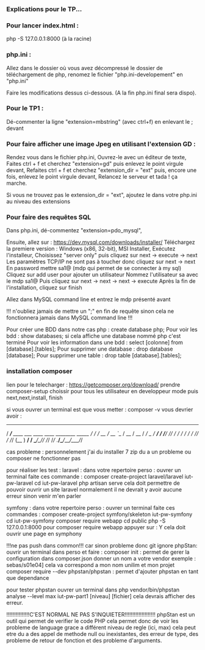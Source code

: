 ### Explications pour le TP...

### Pour lancer index.html :

php -S 127.0.0.1:8000
(à la racine)

### php.ini :

Allez dans le dossier où vous avez décompressé le dossier de téléchargement de php, renomez le fichier "php.ini-developement" en "php.ini"

Faire les modifications dessus ci-dessous. (A la fin php.ini final sera dispo).

### Pour le TP1 : 

Dé-commenter la ligne "extension=mbstring" (avec ctrl+f) en enlevant le ; devant

### Pour faire afficher une image Jpeg en utilisant l'extension GD :

Rendez vous dans le fichier php.ini,
Ouvrez-le avec un éditeur de texte,
Faites ctrl + f et cherchez "extension=gd" puis enlevez le point virgule devant,
Refaites ctrl + f et cherchez "extension_dir = "ext" puis, encore une fois, enlevez le point virgule devant,
Relancez le serveur et tada ! ça marche.

Si vous ne trouvez pas le extension_dir = "ext", ajoutez le dans votre php.ini au niveau des extensions


### Pour faire des requêtes SQL

Dans php.ini, dé-commentez "extension=pdo_mysql",

Ensuite, allez sur : https://dev.mysql.com/downloads/installer/ 
Téléchargez la premiere version : Windows (x86, 32-bit), MSI Installer,
Exécutez l'installeur,
Choisissez "server only" puis cliquez sur next -> execute -> next
Les paramètres TCP/IP ne sont pas à toucher donc cliquez sur next -> next
En password mettre sa1@ (mdp qui permet de se connecter à my sql)
Cliquez sur add user pour ajouter un utilisateur 
Nommez l'utilisateur sa avec le mdp sa1@
Puis cliquez sur next -> next -> next -> execute
Après la fin de l'installation, cliquez sur finish

Allez dans MySQL command line et entrez le mdp présenté avant

!!! n'oubliez jamais de mettre un ";" en fin de requête sinon cela ne fonctionnera jamais dans MySQL command line !!!

Pour créer une BDD dans notre cas php : create database php;
Pour voir les bdd : show databases; si cela affiche une database nommé php c'est terminé
Pour voir les information dans une bdd : select [colonne] from [database].[tables];
Pour supprimer une database : drop database [database];
Pour supprimer une table : drop table [database].[tables];

### 


### installation composer
lien pour le telecharger : https://getcomposer.org/download/
prendre composer-setup
choissir pour tous les utilisateur
en developpeur mode puis next,next,install, finish

si vous ouvrer un terminal est que vous metter : composer -v vous devrier avoir :
   ______
  / ____/___  ____ ___  ____  ____  ________  _____
 / /   / __ \/ __ `__ \/ __ \/ __ \/ ___/ _ \/ ___/
/ /___/ /_/ / / / / / / /_/ / /_/ (__  )  __/ /
\____/\____/_/ /_/ /_/ .___/\____/____/\___/_/


cas probleme : personnelement j'ai du installer 7 zip du a un probleme ou composer ne fonctionner pas

pour réaliser les test :
laravel : dans votre repertoire perso : ouvrer un terminal
faite ces commande : composer create-project laravel/laravel iut-pw-laravel
		       cd iut-pw-laravel
                       php artisan serve
cela doit permettre de pouvoir ouvrir un site laravel
normalement il ne devrait y avoir aucune erreur sinon venir m'en parler

symfony : dans votre repertoire perso : ouvrer un terminal
faite ces commandes : composer create-project symfony/skeleton iut-pw-symfony
		      cd iut-pw-symfony
		      composer require webapp
                      cd public
                      php -S 127.0.0.1:8000
pour composer require webapp appuyer sur : Y
cela doit ouvrir une page en symphony

!!!ne pas push dans common!!! car sinon probleme donc git ignore
phpStan: 
ouvrir un terminal dans perso et faire :
composer init : permet de gerer la configuration dans composer.json
donner un nom a votre vendor exemple : sebas/s01e04] cela va correspond a mon nom unilim et mon projet
composer require --dev phpstan/phpstan : permet d'ajouter phpstan en tant que dependance

pour tester phpstan ouvrer un terminal dans 
php vendor/bin/phpstan analyse --level max iut-pw-part1
				     [niveau] [fichier]
cela devrais afficher des erreur. 

!!!!!!!!!!!!!!!C'EST NORMAL NE PAS S'INQUIETER!!!!!!!!!!!!!!!!!!!!
phpStan est un outil qui permet de verifier le code PHP cela permet donc de voir les probleme de language grace a différent niveau de regle (ici, max) 
cela peut etre du a des appel de methode null ou inexistantes, des erreur de type, des probleme de retour de fonction et des probleme d'arguments.




